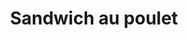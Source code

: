 ---
title: "Sandwich au poulet"
description: "Poitrine de poulet fraîche, tomates, laitue et mayo"
price_s: "7"
price_l: ""
price_lg: ""
weight: "8"
---